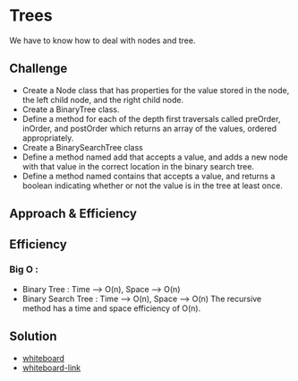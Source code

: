 # Trees
We have to know how to deal with nodes and tree.

## Challenge
- Create a Node class that has properties for the value stored in the node, the left child node, and the right child node.
- Create a BinaryTree class.
- Define a method for each of the depth first traversals called preOrder, inOrder, and postOrder which returns an array of the values, ordered appropriately.
- Create a BinarySearchTree class
- Define a method named add that accepts a value, and adds a new node with that value in the correct location in the binary search tree.
- Define a method named contains that accepts a value, and returns a boolean indicating whether or not the value is in the tree at least once.

## Approach & Efficiency
## Efficiency
### Big O :

- Binary Tree : Time --> O(n), Space --> O(n)
- Binary Search Tree : Time --> O(n), Space --> O(n)
The recursive method has a time and space efficiency of O(n).



## Solution
- [whiteboard](../assets/tree.png)
- [whiteboard-link](https://drive.google.com/file/d/1F1VzaRiE2q4eojSNbNhexaEwMGAy8fMP/view?usp=sharing)